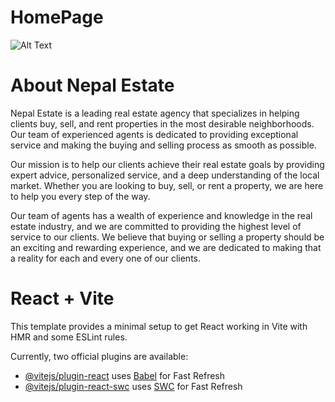 # HomePage

![Alt Text](/public/screencapture-localhost-5173-2024-04-19-10_28_14.png)

# About Nepal Estate

Nepal Estate is a leading real estate agency that specializes in helping clients buy, sell, and rent properties in the most desirable neighborhoods. Our team of experienced agents is dedicated to providing exceptional service and making the buying and selling process as smooth as possible.

Our mission is to help our clients achieve their real estate goals by providing expert advice, personalized service, and a deep understanding of the local market. Whether you are looking to buy, sell, or rent a property, we are here to help you every step of the way.

Our team of agents has a wealth of experience and knowledge in the real estate industry, and we are committed to providing the highest level of service to our clients. We believe that buying or selling a property should be an exciting and rewarding experience, and we are dedicated to making that a reality for each and every one of our clients.

# React + Vite

This template provides a minimal setup to get React working in Vite with HMR and some ESLint rules.

Currently, two official plugins are available:

- [@vitejs/plugin-react](https://github.com/vitejs/vite-plugin-react/blob/main/packages/plugin-react/README.md) uses [Babel](https://babeljs.io/) for Fast Refresh
- [@vitejs/plugin-react-swc](https://github.com/vitejs/vite-plugin-react-swc) uses [SWC](https://swc.rs/) for Fast Refresh

